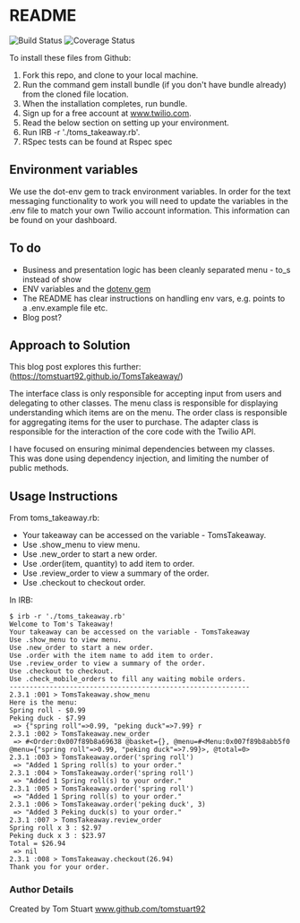# README

![Build Status](https://travis-ci.org/makersacademy/takeaway-challenge.svg?branch=master)
![Coverage Status](https://coveralls.io/repos/github/makersacademy/takeaway-challenge/badge.svg?branch=mohamedIssaq)

To install these files from Github:
1. Fork this repo, and clone to your local machine.
2. Run the command gem install bundle (if you don't have bundle already) from the cloned file location.
3. When the installation completes, run bundle.
4. Sign up for a free account at www.twilio.com.
5. Read the below section on setting up your environment.
6. Run IRB -r './toms_takeaway.rb'.
7. RSpec tests can be found at Rspec spec

## Environment variables

We use the dot-env gem to track environment variables. In order for the text messaging functionality to work you will need to update the variables in the .env file to match your own Twilio account information. This information can be found on your dashboard.

## To do
- Business and presentation logic has been cleanly separated menu - to_s instead of show
- ENV variables and the [dotenv gem](https://github.com/bkeepers/dotenv)
- The README has clear instructions on handling env vars, e.g. points to a .env.example file etc.
- Blog post?

## Approach to Solution

This blog post explores this further: (https://tomstuart92.github.io/TomsTakeaway/)

The interface class is only responsible for accepting input from users and delegating to other classes.
The menu class is responsible for displaying understanding which items are on the menu.
The order class is responsible for aggregating items for the user to purchase.
The adapter class is responsible for the interaction of the core code with the Twilio API.

I have focused on ensuring minimal dependencies between my classes.
This was done using dependency injection, and limiting the number of public methods.

## Usage Instructions
From toms_takeaway.rb:
- Your takeaway can be accessed on the variable - TomsTakeaway.
- Use .show_menu to view menu.
- Use .new_order to start a new order.
- Use .order(item, quantity) to add item to order.
- Use .review_order to view a summary of the order.
- Use .checkout to checkout order.

In IRB:

```
$ irb -r './toms_takeaway.rb'
Welcome to Tom's Takeaway!
Your takeaway can be accessed on the variable - TomsTakeaway
Use .show_menu to view menu.
Use .new_order to start a new order.
Use .order with the item name to add item to order.
Use .review_order to view a summary of the order.
Use .checkout to checkout.
Use .check_mobile_orders to fill any waiting mobile orders.
------------------------------------------------------------
2.3.1 :001 > TomsTakeaway.show_menu
Here is the menu:
Spring roll - $0.99
Peking duck - $7.99
 => {"spring roll"=>0.99, "peking duck"=>7.99} r
2.3.1 :002 > TomsTakeaway.new_order
 => #<Order:0x007f89b8a69638 @basket={}, @menu=#<Menu:0x007f89b8abb5f0 @menu={"spring roll"=>0.99, "peking duck"=>7.99}>, @total=0>
2.3.1 :003 > TomsTakeaway.order('spring roll')
 => "Added 1 Spring roll(s) to your order."
2.3.1 :004 > TomsTakeaway.order('spring roll')
 => "Added 1 Spring roll(s) to your order."
2.3.1 :005 > TomsTakeaway.order('spring roll')
 => "Added 1 Spring roll(s) to your order."
2.3.1 :006 > TomsTakeaway.order('peking duck', 3)
 => "Added 3 Peking duck(s) to your order."
2.3.1 :007 > TomsTakeaway.review_order
Spring roll x 3 : $2.97
Peking duck x 3 : $23.97
Total = $26.94
 => nil
2.3.1 :008 > TomsTakeaway.checkout(26.94)
Thank you for your order.
```

### Author Details
Created by Tom Stuart
www.github.com/tomstuart92
